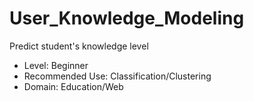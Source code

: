 # User_Knowledge_Modeling
Predict student's knowledge level

- Level: Beginner
- Recommended Use: Classification/Clustering
- Domain: Education/Web
